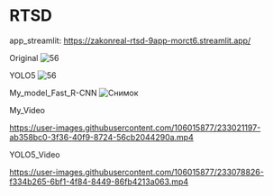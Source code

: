 # RTSD

app_streamlit: 
https://zakonreal-rtsd-9app-morct6.streamlit.app/

Original
![56](https://user-images.githubusercontent.com/106015877/232149851-d725de4e-1026-40d9-8d07-a2570e473660.jpg)

YOLO5
![56](https://user-images.githubusercontent.com/106015877/233093449-6fce1979-a201-42b2-a738-2f86844a6ed2.jpg)


My_model_Fast_R-CNN
![Снимок](https://user-images.githubusercontent.com/106015877/233064660-fde4ae8d-34aa-4be9-9e20-09c42e5c3240.PNG)

My_Video

https://user-images.githubusercontent.com/106015877/233021197-ab358bc0-3f36-40f9-8724-56cb2044290a.mp4


YOLO5_Video

https://user-images.githubusercontent.com/106015877/233078826-f334b265-6bf1-4f84-8449-86fb4213a063.mp4


